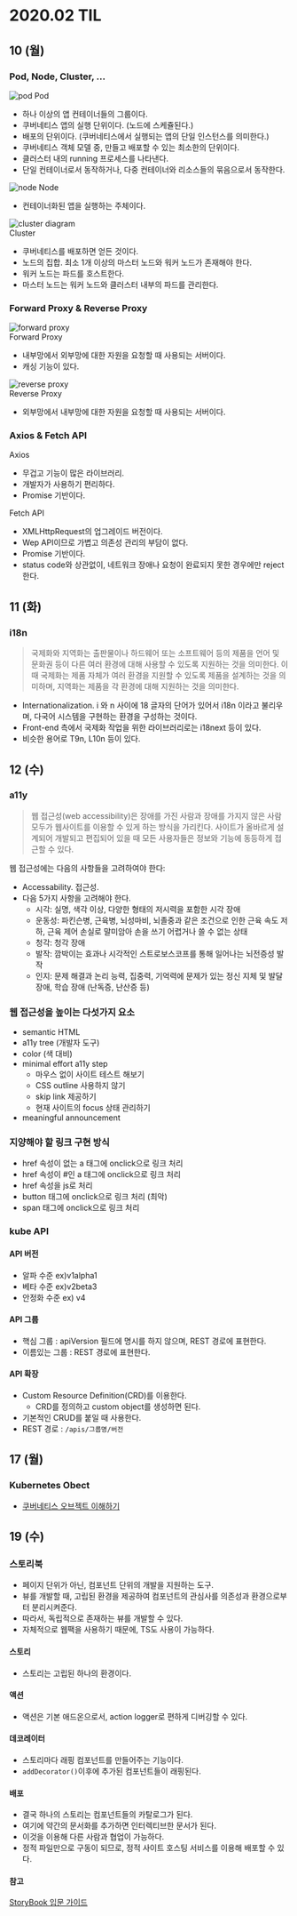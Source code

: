 # 2020.02 TIL

## 10 (월)
### Pod, Node, Cluster, ...
![pod](https://d33wubrfki0l68.cloudfront.net/fe03f68d8ede9815184852ca2a4fd30325e5d15a/98064/docs/tutorials/kubernetes-basics/public/images/module_03_pods.svg)
Pod  
- 하나 이상의 앱 컨테이너들의 그룹이다.
- 쿠버네티스 앱의 실행 단위이다. (노드에 스케쥴된다.)
- 배포의 단위이다. (쿠버네티스에서 실행되는 앱의 단일 인스턴스를 의미한다.)
- 쿠버네티스 객체 모델 중, 만들고 배포할 수 있는 최소한의 단위이다.
- 클러스터 내의 running 프로세스를 나타낸다.
- 단일 컨테이너로서 동작하거나, 다중 컨테이너와 리소스들의 묶음으로서 동작한다.

![node](https://d33wubrfki0l68.cloudfront.net/5cb72d407cbe2755e581b6de757e0d81760d5b86/a9df9/docs/tutorials/kubernetes-basics/public/images/module_03_nodes.svg)
Node  
- 컨테이너화된 앱을 실행하는 주체이다.

![cluster diagram](https://d33wubrfki0l68.cloudfront.net/152c845f25df8e69dd24dd7b0836a289747e258a/4a1d2/docs/tutorials/kubernetes-basics/public/images/module_02_first_app.svg)  
Cluster  
- 쿠버네티스를 배포하면 얻든 것이다.
- 노드의 집합. 최소 1개 이상의 마스터 노드와 워커 노드가 존재해야 한다.
- 워커 노드는 파드를 호스트한다.
- 마스터 노드는 워커 노드와 클러스터 내부의 파드를 관리한다.


### Forward Proxy & Reverse Proxy
![forward proxy](https://www.lesstif.com/download/attachments/21430345/image2014-7-16%200%3A54%3A40.png?version=1&modificationDate=1405440454000&api=v2)  
Forward Proxy  
- 내부망에서 외부망에 대한 자원을 요청할 때 사용되는 서버이다.
- 캐싱 기능이 있다.

![reverse proxy](https://www.lesstif.com/download/attachments/21430345/image2014-7-16%200%3A58%3A45.png?version=1&modificationDate=1405440454000&api=v2)  
Reverse Proxy  
- 외부망에서 내부망에 대한 자원을 요청할 때 사용되는 서버이다.


### Axios & Fetch API
Axios
- 무겁고 기능이 많은 라이브러리.
- 개발자가 사용하기 편리하다.
- Promise 기반이다.

Fetch API
- XMLHttpRequest의 업그레이드 버전이다.
- Wep API이므로 가볍고 의존성 관리의 부담이 없다.
- Promise 기반이다.
- status code와 상관없이, 네트워크 장애나 요청이 완료되지 못한 경우에만 reject한다.

## 11 (화)
### i18n
> 국제화와 지역화는 출판물이나 하드웨어 또는 소프트웨어 등의 제품을 언어 및 문화권 등이 다른 여러 환경에 대해 사용할 수 있도록 지원하는 것을 의미한다. 이때 국제화는 제품 자체가 여러 환경을 지원할 수 있도록 제품을 설계하는 것을 의미하며, 지역화는 제품을 각 환경에 대해 지원하는 것을 의미한다.
- Internationalization. i 와 n 사이에 18 글자의 단어가 있어서 i18n 이라고 불리우며, 다국어 시스템을 구현하는 환경을 구성하는 것이다.
- Front-end 측에서 국제화 작업을 위한 라이브러리로는 i18next 등이 있다.
- 비슷한 용어로 T9n, L10n 등이 있다.

## 12 (수)
### a11y
> 웹 접근성(web accessibility)은 장애를 가진 사람과 장애를 가지지 않은 사람 모두가 웹사이트를 이용할 수 있게 하는 방식을 가리킨다. 사이트가 올바르게 설계되어 개발되고 편집되어 있을 때 모든 사용자들은 정보와 기능에 동등하게 접근할 수 있다.

웹 접근성에는 다음의 사항들을 고려하여야 한다:

- Accessability. 접근성.
- 다음 5가지 사항을 고려해야 한다.
  - 시각: 실명, 색각 이상, 다양한 형태의 저시력을 포함한 시각 장애
  - 운동성: 파킨슨병, 근육병, 뇌성마비, 뇌졸중과 같은 조건으로 인한 근육 속도 저하, 근육 제어 손실로 말미암아 손을 쓰기 어렵거나 쓸 수 없는 상태
  - 청각: 청각 장애
  - 발작: 깜박이는 효과나 시각적인 스트로보스코프를 통해 일어나는 뇌전증성 발작
  - 인지: 문제 해결과 논리 능력, 집중력, 기억력에 문제가 있는 정신 지체 및 발달 장애, 학습 장애 (난독증, 난산증 등)

### 웹 접근성을 높이는 다섯가지 요소
- semantic HTML
- a11y tree (개발자 도구)
- color (색 대비)
- minimal effort a11y step
  - 마우스 없이 사이트 테스트 해보기
  - CSS outline 사용하지 않기
  - skip link 제공하기
  - 현재 사이트의 focus 상태 관리하기
- meaningful announcement

### 지양해야 할 링크 구현 방식
- href 속성이 없는 a 태그에 onclick으로 링크 처리
- href 속성이 #인 a 태그에 onclick으로 링크 처리
- href 속성을 js로 처리
- button 태그에 onclick으로 링크 처리 (최악)
- span 태그에 onclick으로 링크 처리

### kube API
#### API 버전
- 알파 수준 ex)v1alpha1
- 베타 수준 ex)v2beta3
- 안정화 수준 ex) v4

#### API 그룹
- 핵심 그룹 : apiVersion 필드에 명시를 하지 않으며, REST 경로에 표현한다.
- 이름있는 그룹 : REST 경로에 표현한다.

#### API 확장
- Custom Resource Definition(CRD)를 이용한다.
  - CRD를 정의하고 custom object를 생성하면 된다.
- 기본적인 CRUD를 붙일 때 사용한다.
- REST 경로 : `/apis/그룹명/버전`

## 17 (월)
### Kubernetes Obect
- [쿠버네티스 오브젝트 이해하기](https://kjwsx23.tistory.com/462)

## 19 (수)
### 스토리북
- 페이지 단위가 아닌, 컴포넌트 단위의 개발을 지원하는 도구.
- 뷰를 개발할 때, 고립된 환경을 제공하여 컴포넌트의 관심사를 의존성과 환경으로부터 분리시켜준다.
- 따라서, 독립적으로 존재하는 뷰를 개발할 수 있다.
- 자체적으로 웹팩을 사용하기 때문에, TS도 사용이 가능하다.

#### 스토리
- 스토리는 고립된 하나의 환경이다.

#### 액션
- 액션은 기본 애드온으로서, action logger로 편하게 디버깅할 수 있다.

#### 데코레이터
- 스토리마다 래핑 컴포넌트를 만들어주는 기능이다.
- `addDecorator()`이후에 추가된 컴포넌트들이 래핑된다.

#### 배포
- 결국 하나의 스토리는 컴포넌트들의 카탈로그가 된다.
- 여기에 약간의 문서화를 추가하면 인터렉티브한 문서가 된다.
- 이것을 이용해 다른 사람과 협업이 가능하다.
- 정적 파일만으로 구동이 되므로, 정적 사이트 호스팅 서비스를 이용해 배포할 수 있다.

#### 참고
[StoryBook 입문 가이드](https://hyunseob.github.io/2018/01/08/storybook-beginners-guide/)
